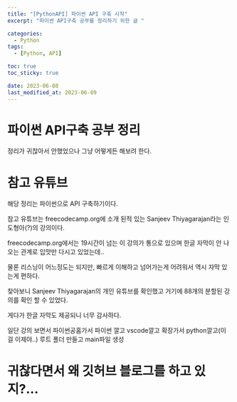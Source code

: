 ```yaml
---
title: "[PythonAPI] 파이썬 API 구축 시작"
excerpt: "파이썬 API구축 공부를 정리하기 위한 글 "

categories:
  - Python
tags:
  - [Python, API]

toc: true
toc_sticky: true

date: 2023-06-08
last_modified_at: 2023-06-09
---
```


# 파이썬 API구축 공부 정리

정리가 귀찮아서 안했었으나 그냥 어떻게든 해보려 한다.

# 참고 유튜브

해당 정리는 파이썬으로 API 구축하기이다.

참고 유튜브는 freecodecamp.org에 소개 된적 있는 Sanjeev Thiyagarajan라는 인도형아(?)의 강의이다.

freecodecamp.org에서는 19시간이 넘는 이 강의가 통으로 있으며 한글 자막이 안 나오는 관계로 입맛만 다시고 있었는데..

물론 리스닝이 어느정도는 되지만, 빠르게 이해하고 넘어가는게 어려워서 역시 자막 있는게 편하다.

찾아보니 Sanjeev Thiyagarajan의 개인 유튜브를 확인했고 거기에 88개의 분할된 강의를 확인 할 수 있었다.

게다가 한글 자막도 제공되니 너무 감사하다.

일단 강의 보면서 파이썬공홈가서 파이썬 깔고 vscode깔고 확장가서 python깔고(이걸 이제야..) 루트 폴더 만들고 main파일 생성


# 귀찮다면서 왜 깃허브 블로그를 하고 있지?...

